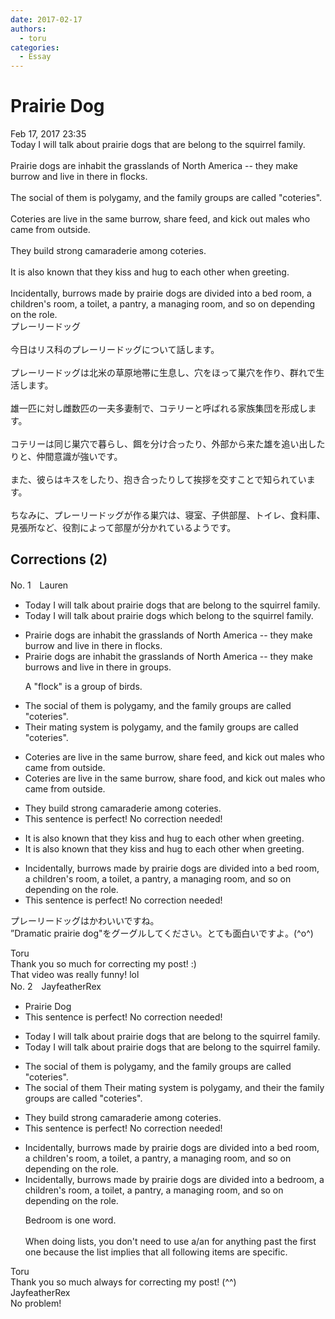 ```yaml
---
date: 2017-02-17
authors:
  - toru
categories:
  - Essay
---
```


<h1 id="subject_show">Prairie Dog</h1>
<div class="date">Feb 17, 2017 23:35</div>
<div id="post"><div id="body_show_ori">
Today I will talk about prairie dogs that are belong to the squirrel family.<br/><br/>Prairie dogs are inhabit the grasslands of North America -- they make burrow and live in there in flocks.<br/><br/>The social of them is polygamy, and the family groups are called "coteries".<br/><br/>Coteries are live in the same burrow, share feed, and kick out males who came from outside.<br/><br/>They build strong camaraderie among coteries.<br/><br/>It is also known that they kiss and hug to each other when greeting.<br/><br/>Incidentally, burrows made by prairie dogs are divided into a bed room, a children's room, a toilet, a pantry, a managing room, and so on depending on the role.
</div></div>

<!-- more -->

<div id="post_ja"><div id="body_show_mo">
プレーリードッグ<br/><br/>今日はリス科のプレーリードッグについて話します。<br/><br/>プレーリードッグは北米の草原地帯に生息し、穴をほって巣穴を作り、群れで生活します。<br/><br/>雄一匹に対し雌数匹の一夫多妻制で、コテリーと呼ばれる家族集団を形成します。<br/><br/>コテリーは同じ巣穴で暮らし、餌を分け合ったり、外部から来た雄を追い出したりと、仲間意識が強いです。<br/><br/>また、彼らはキスをしたり、抱き合ったりして挨拶を交すことで知られています。<br/><br/>ちなみに、プレーリードッグが作る巣穴は、寝室、子供部屋、トイレ、食料庫、見張所など、役割によって部屋が分かれているようです。
</div></div>

## Corrections (2)
<div id="block"><div class="first_name"> No. 1　<span class="just_name">Lauren</span></div><div id="block2">
<ul class="correction_field">
<li class="incorrect">Today I will talk about prairie dogs that are belong to the squirrel family.</li>
<li class="corrected correct">
Today I will talk about prairie dogs <span class="f_blue">which</span> belong to the squirrel family.
</li>
</ul>
<ul class="correction_field">
<li class="incorrect">Prairie dogs are inhabit the grasslands of North America -- they make burrow and live in there in flocks.</li>
<li class="corrected correct">
Prairie dogs <span class="f_red"><span class="sline">are</span></span> inhabit the grasslands of North America -- they make burrow<span class="f_blue">s</span> and live <span class="f_red"><span class="sline">in</span></span> there in <span class="f_blue">groups</span>.
<p class="correction_comment">A "flock" is a group of birds.</p>
</li>
</ul>
<ul class="correction_field">
<li class="incorrect">The social of them is polygamy, and the family groups are called "coteries".</li>
<li class="corrected correct">
<span class="f_blue">Their mating system</span> is polygamy, and the family groups are called "coteries".
</li>
</ul>
<ul class="correction_field">
<li class="incorrect">Coteries are live in the same burrow, share feed, and kick out males who came from outside.</li>
<li class="corrected correct">
Coteries <span class="sline"><span class="f_red">are</span></span> live in the same burrow, share <span class="f_blue">food</span>, and kick out males who came from outside.
</li>
</ul>
<ul class="correction_field">
<li class="incorrect">They build strong camaraderie among coteries.</li>
<li class="corrected perfect">This sentence is perfect! No correction needed!</li>
</ul>
<ul class="correction_field">
<li class="incorrect">It is also known that they kiss and hug to each other when greeting.</li>
<li class="corrected correct">
It is also known that they kiss and hug <span class="sline"><span class="f_red">to</span></span> each other when greeting.
</li>
</ul>
<ul class="correction_field">
<li class="incorrect">Incidentally, burrows made by prairie dogs are divided into a bed room, a children's room, a toilet, a pantry, a managing room, and so on depending on the role.</li>
<li class="corrected perfect">This sentence is perfect! No correction needed!</li>
</ul>
<p class="comment_small">
 プレーリードッグはかわいいですね。
 <br/>
 ”Dramatic prairie dog"をグーグルしてください。とても面白いですよ。(^o^)
</p>

</div><div class="name"><span class="just_name">Toru</span><br>
Thank you so much for correcting my post! :)<br/>That video was really funny! lol
</div>
</div>
<div id="block"><div class="first_name"> No. 2　<span class="just_name">JayfeatherRex</span></div><div id="block2">
<ul class="correction_field">
<li class="incorrect">Prairie Dog</li>
<li class="corrected perfect">This sentence is perfect! No correction needed!</li>
</ul>
<ul class="correction_field">
<li class="incorrect">Today I will talk about prairie dogs that are belong to the squirrel family.</li>
<li class="corrected correct">
Today I will talk about prairie dogs that <span class="sline">are </span>belong to the squirrel family.
</li>
</ul>
<ul class="correction_field">
<li class="incorrect">The social of them is polygamy, and the family groups are called "coteries".</li>
<li class="corrected correct">
<span class="sline">The social of them </span><span class="f_red">Their mating system </span>is polygamy, and <span class="f_red">their </span><span class="sline">the </span>family groups are called "coteries".
</li>
</ul>
<ul class="correction_field">
<li class="incorrect">They build strong camaraderie among coteries.</li>
<li class="corrected perfect">This sentence is perfect! No correction needed!</li>
</ul>
<ul class="correction_field">
<li class="incorrect">Incidentally, burrows made by prairie dogs are divided into a bed room, a children's room, a toilet, a pantry, a managing room, and so on depending on the role.</li>
<li class="corrected correct">
Incidentally, burrows made by prairie dogs are divided into a <span class="f_blue">bedroom</span>, <span class="sline">a </span>children's room, <span class="sline">a</span> toilet, <span class="sline">a </span>pantry, <span class="sline">a </span>managing room, and so on depending on the role.
<p class="correction_comment">Bedroom is one word.<br/><br/>When doing lists, you don't need to use a/an for anything past the first one because the list implies that all following items are specific.</p>
</li>
</ul>
</div><div class="name"><span class="just_name">Toru</span><br>
Thank you so much always for correcting my post! (^^)
</div>
<div class="name"><span class="just_name">JayfeatherRex</span><br>
No problem!
</div>
</div>
